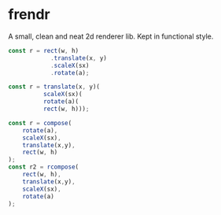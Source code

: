 # frendr
A small, clean and neat 2d renderer lib. Kept in functional style.


```javascript
const r = rect(w, h)
            .translate(x, y)
            .scaleX(sx)
            .rotate(a);
```

```javascript
const r = translate(x, y)(
          scaleX(sx)(
          rotate(a)(
          rect(w, h)));
```

```javascript
const r = compose(
    rotate(a),
    scaleX(sx),
    translate(x,y),
    rect(w, h)
);
const r2 = rcompose(
    rect(w, h),
    translate(x,y),
    scaleX(sx),
    rotate(a)
);
```
